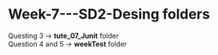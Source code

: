 # Week-7---SD2-Desing folders

Questing 3 -> **tute_07_Junit** folder\
Question 4 and 5 -> **weekTest** folder
